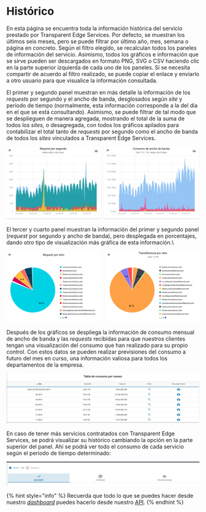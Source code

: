 # Histórico

En esta página se encuentra toda la información histórica del servicio prestado por Transparent Edge Services. Por defecto, se muestran los últimos seis meses, pero se puede filtrar por último año, mes, semana o página en concreto. Según el filtro elegido, se recalculan todos los paneles de información del servicio. Asimismo, todos los gráficos e información que se sirve pueden ser descargados en formato PNG, SVG o CSV haciendo clic en la parte superior izquierda de cada uno de los paneles. Si se necesita compartir de acuerdo al filtro realizado, se puede copiar el enlace y enviarlo a otro usuario para que visualice la información consultada.

El primer y segundo panel muestran en más detalle la información de los _requests_ por segundo y el ancho de banda, desglosados según _site_ y periodo de tiempo (normalmente, esta información corresponde a la del día en el que se está consultando). Asimismo, se puede filtrar de tal modo que se desplieguen de manera agregada, mostrando el total de la suma de todos los _sites,_ o desagregada, con todos los gráficos apilados para contabilizar el total tanto de _requests_ por segundo como el ancho de banda de todos los _sites_ vinculados a Transparent Edge Services.



![](<../../.gitbook/assets/historico1 (1).png>)

El tercer y cuarto panel muestran la información del primer y segundo panel (_request_ por segundo y ancho de banda), pero desplegada en porcentajes, dando otro tipo de visualización más gráfica de esta información.\


![](../../.gitbook/assets/historico2.png)

Después de los gráficos se despliega la información de consumo mensual de ancho de banda y las _requests_ recibidas para que nuestros clientes tengan una visualización del consumo que han realizado para su propio control. Con estos datos se pueden realizar previsiones del consumo a futuro del mes en curso, una información valiosa para todos los departamentos de la empresa.

![](../../.gitbook/assets/historico3.png)

En caso de tener más servicios contratados con Transparent Edge Services, se podrá visualizar su histórico cambiando la opción en la parte superior del panel. Ahí se podrá ver todo el consumo de cada servicio según el periodo de tiempo determinado:

![](../../.gitbook/assets/image.png)



{% hint style="info" %}
Recuerda que todo lo que se puedes hacer desde nuestro [_dashboard_](https://dashboard.transparetncdn.com) puedes hacerlo desde nuestro [API](../faq/glosario/api.md).
{% endhint %}
